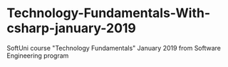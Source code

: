 # Technology-Fundamentals-With-csharp-january-2019
SoftUni course "Technology Fundamentals" January 2019 from Software Engineering program
